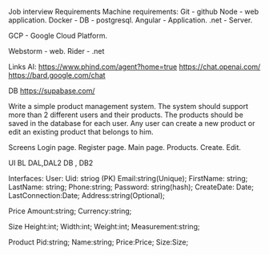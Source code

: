 Job interview
Requirements
Machine requirements:
Git - github 
Node - web application.
Docker - DB - postgresql.
Angular - Application.
.net - Server. 

GCP - Google Cloud Platform.

Webstorm - web.
Rider - .net

Links
AI: 
https://www.phind.com/agent?home=true
https://chat.openai.com/
https://bard.google.com/chat

DB
https://supabase.com/

Write a simple product management system.
The system should support more than 2 different users and their products.
The products should be saved in the database for each user.
Any user can create a new product or edit an existing product that belongs to him.

Screens
Login page.
Register page.
Main page.
Products.
Create.
Edit.


UI
BL
DAL,DAL2
DB , DB2

Interfaces:
User:
Uid: striog (PK)
Email:string(Unique);
FirstName: string;
LastName: string;
Phone:string;
Password: string(hash);
CreateDate: Date;
LastConnection:Date;
Address:string(Optional);


Price
Amount:string;
Currency:string;

Size
Height:int;
Width:int;
Weight:int;
Measurement:string;

Product
Pid:string;
Name:string;
Price:Price;
Size:Size;

